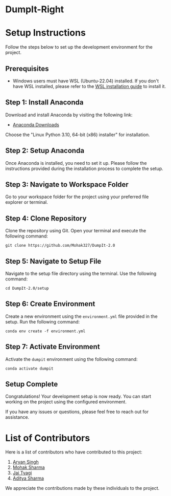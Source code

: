 # DumpIt-Right

# Setup Instructions

Follow the steps below to set up the development environment for the project.

## Prerequisites

- Windows users must have WSL (Ubuntu-22.04) installed. If you don't have WSL installed, please refer to the [WSL installation guide](https://learn.microsoft.com/en-us/windows/wsl/install) to install it.

## Step 1: Install Anaconda

Download and install Anaconda by visiting the following link:

- [Anaconda Downloads](https://www.anaconda.com/download#downloads)

Choose the "Linux Python 3.10, 64-bit (x86) installer" for installation.

## Step 2: Setup Anaconda

Once Anaconda is installed, you need to set it up. Please follow the instructions provided during the installation process to complete the setup.

## Step 3: Navigate to Workspace Folder

Go to your workspace folder for the project using your preferred file explorer or terminal.

## Step 4: Clone Repository

Clone the repository using Git. Open your terminal and execute the following command:

```
git clone https://github.com/Mohak327/DumpIt-2.0
```

## Step 5: Navigate to Setup File

Navigate to the setup file directory using the terminal. Use the following command:

```
cd DumpIt-2.0/setup
```

## Step 6: Create Environment

Create a new environment using the `environment.yml` file provided in the setup. Run the following command:

```
conda env create -f environment.yml
```

## Step 7: Activate Environment

Activate the `dumpit` environment using the following command:

```
conda activate dumpit
```

## Setup Complete

Congratulations! Your development setup is now ready. You can start working on the project using the configured environment.

If you have any issues or questions, please feel free to reach out for assistance.

# List of Contributors

Here is a list of contributors who have contributed to this project:

1. [Aryan Singh](https://github.com/build-error)
2. [Mohak Sharma](https://github.com/Mohak327)
3. [Jai Tyagi](https://github.com/Jai132)
4. [Aditya Sharma](https://github.com/PanditAdityaJi)

We appreciate the contributions made by these individuals to the project.
